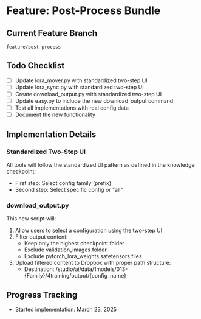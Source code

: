 # Feature: Post-Process Bundle

## Current Feature Branch
```
feature/post-process
```

## Todo Checklist
- [ ] Update lora_mover.py with standardized two-step UI
- [ ] Update lora_sync.py with standardized two-step UI
- [ ] Create download_output.py with standardized two-step UI
- [ ] Update easy.py to include the new download_output command
- [ ] Test all implementations with real config data
- [ ] Document the new functionality

## Implementation Details

### Standardized Two-Step UI
All tools will follow the standardized UI pattern as defined in the knowledge checkpoint:
- First step: Select config family (prefix)
- Second step: Select specific config or "all"

### download_output.py
This new script will:
1. Allow users to select a configuration using the two-step UI
2. Filter output content:
   - Keep only the highest checkpoint folder
   - Exclude validation_images folder
   - Exclude pytorch_lora_weights.safetensors files
3. Upload filtered content to Dropbox with proper path structure:
   - Destination: /studio/ai/data/1models/013-{Family}/4training/output/{config_name}

## Progress Tracking
- Started implementation: March 23, 2025